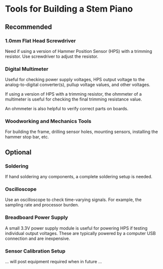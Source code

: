 # Tools for Building a Stem Piano

## Recommended

### 1.0mm Flat Head Screwdriver
Need if using a version of Hammer Position Sensor (HPS) with a trimming resistor. Use screwdriver to adjust the resistor.

### Digital Multimeter
Useful for checking power supply voltages, HPS output voltage to the analog-to-digital converter(s), pullup voltage values, and other voltages.

If using a version of HPS with a trimming resistor, the ohmmeter of a multimeter is useful for checking the final trimming resistance value.

An ohmmeter is also helpful to verify correct parts on boards.

### Woodworking and Mechanics Tools

For building the frame, drilling sensor holes, mounting sensors, installing the hammer stop bar, etc.

## Optional

### Soldering

If hand soldering any components, a complete soldering setup is needed.

### Oscilloscope

Use an oscilloscope to check time-varying signals. For example, the sampling rate and processor burden.

### Breadboard Power Supply

A small 3.3V power supply module is useful for powering HPS if testing individual output voltages. These are typically powered by a computer USB connection and are inexpensive.

### Sensor Calibration Setup

... will post equipment required when in future ...